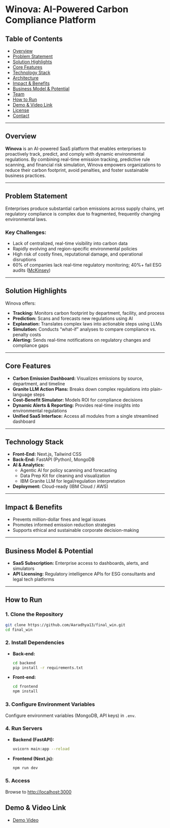 # Winova: AI-Powered Carbon Compliance Platform

## Table of Contents

- [Overview](#overview)
- [Problem Statement](#problem-statement)
- [Solution Highlights](#solution-highlights)
- [Core Features](#core-features)
- [Technology Stack](#technology-stack)
- [Architecture](#architecture)
- [Impact & Benefits](#impact--benefits)
- [Business Model & Potential](#business-model--potential)
- [Team](#team)
- [How to Run](#how-to-run)
- [Demo & Video Link](#demo--video-link)
- [License](#license)
- [Contact](#contact)

---

## Overview

**Winova** is an AI-powered SaaS platform that enables enterprises to proactively track, predict, and comply with dynamic environmental regulations. By combining real-time emission tracking, predictive rule scanning, and financial risk simulation, Winova empowers organizations to reduce their carbon footprint, avoid penalties, and foster sustainable business practices.

---

## Problem Statement

Enterprises produce substantial carbon emissions across supply chains, yet regulatory compliance is complex due to fragmented, frequently changing environmental laws.

### Key Challenges:

- Lack of centralized, real-time visibility into carbon data  
- Rapidly evolving and region-specific environmental policies  
- High risk of costly fines, reputational damage, and operational disruptions  
- 60% of companies lack real-time regulatory monitoring; 40%+ fail ESG audits ([McKinsey](https://www.mckinsey.com/))  

---

## Solution Highlights

Winova offers:

- **Tracking:** Monitors carbon footprint by department, facility, and process  
- **Prediction:** Scans and forecasts new regulations using AI  
- **Explanation:** Translates complex laws into actionable steps using LLMs  
- **Simulation:** Conducts “what-if” analyses to compare compliance vs. penalty costs  
- **Alerting:** Sends real-time notifications on regulatory changes and compliance gaps  

---

## Core Features

- **Carbon Emission Dashboard:** Visualizes emissions by source, department, and timeline  
- **Granite LLM Action Plans:** Breaks down complex regulations into plain-language steps  
- **Cost-Benefit Simulator:** Models ROI for compliance decisions  
- **Dynamic Alerts & Reporting:** Provides real-time insights into environmental regulations  
- **Unified SaaS Interface:** Access all modules from a single streamlined dashboard  

---

## Technology Stack

- **Front-End:** Next.js, Tailwind CSS  
- **Back-End:** FastAPI (Python), MongoDB  
- **AI & Analytics:**  
  - Agentic AI for policy scanning and forecasting  
  - Data Prep Kit for cleaning and visualization  
  - IBM Granite LLM for legal/regulation interpretation  
- **Deployment:** Cloud-ready (IBM Cloud / AWS)  

---



## Impact & Benefits

- Prevents million-dollar fines and legal issues  
- Promotes informed emission reduction strategies  
- Supports ethical and sustainable corporate decision-making  

---

## Business Model & Potential

- **SaaS Subscription:** Enterprise access to dashboards, alerts, and simulators  
- **API Licensing:** Regulatory intelligence APIs for ESG consultants and legal tech platforms  

---



## How to Run

### 1. Clone the Repository
```bash
git clone https://github.com/Aaradhya13/final_win.git
cd final_win
```

### 2. Install Dependencies
- **Back-end:**
  ```bash
  cd backend
  pip install -r requirements.txt
  ```
- **Front-end:**
  ```bash
  cd frontend
  npm install
  ```

### 3. Configure Environment Variables
Configure environment variables (MongoDB, API keys) in `.env`.

### 4. Run Servers
- **Backend (FastAPI):**
  ```bash
  uvicorn main:app --reload
  ```
- **Frontend (Next.js):**
  ```bash
  npm run dev
  ```

### 5. Access
Browse to [http://localhost:3000](http://localhost:3000)

## Demo & Video Link
- [Demo Video](https://drive.google.com/file/d/12QpfdFqMfo_7K1rIx4dpu107x8BCjMHY/view?usp=sharing)






